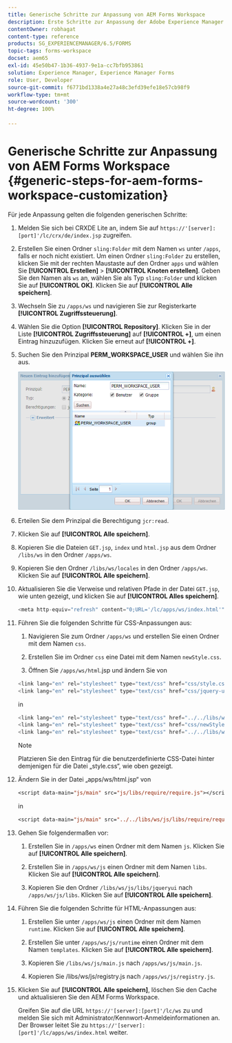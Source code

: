 ```yaml
---
title: Generische Schritte zur Anpassung von AEM Forms Workspace
description: Erste Schritte zur Anpassung der Adobe Experience Manager Forms Workspace-Benutzeroberfläche.
contentOwner: robhagat
content-type: reference
products: SG_EXPERIENCEMANAGER/6.5/FORMS
topic-tags: forms-workspace
docset: aem65
exl-id: 45e50b47-1b36-4937-9e1a-cc7bfb953861
solution: Experience Manager, Experience Manager Forms
role: User, Developer
source-git-commit: f6771bd1338a4e27a48c3efd39efe18e57cb98f9
workflow-type: tm+mt
source-wordcount: '300'
ht-degree: 100%

---
```


# Generische Schritte zur Anpassung von AEM Forms Workspace {#generic-steps-for-aem-forms-workspace-customization}

Für jede Anpassung gelten die folgenden generischen Schritte:

1. Melden Sie sich bei CRXDE Lite an, indem Sie auf `https://'[server]:[port]'/lc/crx/de/index.jsp` zugreifen.
1. Erstellen Sie einen Ordner `sling:Folder` mit dem Namen `ws` unter `/apps`, falls er noch nicht existiert. Um einen Ordner `sling:Folder` zu erstellen, klicken Sie mit der rechten Maustaste auf den Ordner `apps` und wählen Sie **[!UICONTROL Erstellen]** > **[!UICONTROL Knoten erstellen]**. Geben Sie den Namen als `ws` an, wählen Sie als Typ `sling:Folder` und klicken Sie auf **[!UICONTROL OK]**. Klicken Sie auf **[!UICONTROL Alle speichern]**.
1. Wechseln Sie zu `/apps/ws` und navigieren Sie zur Registerkarte **[!UICONTROL Zugriffssteuerung]**.
1. Wählen Sie die Option **[!UICONTROL Repository]**. Klicken Sie in der Liste **[!UICONTROL Zugriffssteuerung]** auf **[!UICONTROL +]**, um einen Eintrag hinzuzufügen. Klicken Sie erneut auf **[!UICONTROL +]**.
1. Suchen Sie den Prinzipal **PERM_WORKSPACE_USER** und wählen Sie ihn aus.

   ![Wählen Sie PERM_WORKSPACE_USER als Teil von allgemeinen Schritten, um HTML Workspace anzupassen](assets/perm_workspace_user.png)

1. Erteilen Sie dem Prinzipal die Berechtigung `jcr:read`.
1. Klicken Sie auf **[!UICONTROL Alle speichern]**.
1. Kopieren Sie die Dateien `GET.jsp`, `index` und `html.jsp` aus dem Ordner `/libs/ws` in den Ordner `/apps/ws`.
1. Kopieren Sie den Ordner `/libs/ws/locales` in den Ordner `/apps/ws`. Klicken Sie auf **[!UICONTROL Alle speichern]**.
1. Aktualisieren Sie die Verweise und relativen Pfade in der Datei `GET.jsp`, wie unten gezeigt, und klicken Sie auf **[!UICONTROL Alles speichern]**.

   ```javascript
   <meta http-equiv="refresh" content="0;URL='/lc/apps/ws/index.html'" />
   ```

1. Führen Sie die folgenden Schritte für CSS-Anpassungen aus:

   1. Navigieren Sie zum Ordner `/apps/ws` und erstellen Sie einen Ordner mit dem Namen `css`.

   1. Erstellen Sie im Ordner `css` eine Datei mit dem Namen `newStyle.css`.

   1. Öffnen Sie `/apps/ws/html`.jsp und ändern Sie von

   ```javascript
   <link lang="en" rel="stylesheet" type="text/css" href="css/style.css" />
   <link lang="en" rel="stylesheet" type="text/css" href="css/jquery-ui.css"/>
   ```

   in

   ```javascript
   <link lang="en" rel="stylesheet" type="text/css" href="../../libs/ws/css/style.css" />
   <link lang="en" rel="stylesheet" type="text/css" href="css/newStyle.css" />
   <link lang="en" rel="stylesheet" type="text/css" href="../../libs/ws/css/jquery-ui.css"/>
   ```

   >[!NOTE]
   >
   >Platzieren Sie den Eintrag für die benutzerdefinierte CSS-Datei hinter demjenigen für die Datei „style.css“, wie oben gezeigt.

1. Ändern Sie in der Datei „apps/ws/html.jsp“ von

   ```jsp
   <script data-main="js/main" src="js/libs/require/require.js"></script>
   ```

   in

   ```jsp
   <script data-main="js/main" src="../../libs/ws/js/libs/require/require.js"></script>
   ```

1. Gehen Sie folgendermaßen vor:

   1. Erstellen Sie in `/apps/ws` einen Ordner mit dem Namen `js`. Klicken Sie auf **[!UICONTROL Alle speichern]**.

   1. Erstellen Sie in `/apps/ws/js` einen Ordner mit dem Namen `libs`. Klicken Sie auf **[!UICONTROL Alle speichern]**.

   1. Kopieren Sie den Ordner `/libs/ws/js/libs/jqueryui` nach `/apps/ws/js/libs`. Klicken Sie auf **[!UICONTROL Alle speichern]**.

1. Führen Sie die folgenden Schritte für HTML-Anpassungen aus:

   1. Erstellen Sie unter `/apps/ws/js` einen Ordner mit dem Namen `runtime`. Klicken Sie auf **[!UICONTROL Alle speichern]**.

   1. Erstellen Sie unter `/apps/ws/js/runtime` einen Ordner mit dem Namen `templates`. Klicken Sie auf **[!UICONTROL Alle speichern]**.

   1. Kopieren Sie `/libs/ws/js/main.js` nach `/apps/ws/js/main.js`.

   1. Kopieren Sie /libs/ws/js/registry.js nach `/apps/ws/js/registry.js`.

1. Klicken Sie auf **[!UICONTROL Alle speichern]**, löschen Sie den Cache und aktualisieren Sie den AEM Forms Workspace.

   Greifen Sie auf die URL `https://'[server]:[port]'/lc/ws` zu und melden Sie sich mit Administrator/Kennwort-Anmeldeinformationen an. Der Browser leitet Sie zu `https://'[server]:[port]'/lc/apps/ws/index.html` weiter.
